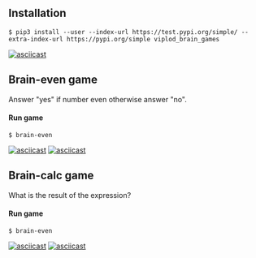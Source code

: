 ## Installation
```$ pip3 install --user --index-url https://test.pypi.org/simple/ --extra-index-url https://pypi.org/simple viplod_brain_games```

[![asciicast](https://asciinema.org/a/NdDOODB1GPJ4pTQ9XeKuYX9CS.svg)](https://asciinema.org/a/NdDOODB1GPJ4pTQ9XeKuYX9CS)

## Brain-even game
Answer "yes" if number even otherwise answer "no".

#### Run game
```$ brain-even```  

[![asciicast](https://asciinema.org/a/oZPQji6ZNONPjNik10LYjryXV.svg)](https://asciinema.org/a/oZPQji6ZNONPjNik10LYjryXV)
[![asciicast](https://asciinema.org/a/CnMSJBqdL8No72XUHONruUqFf.svg)](https://asciinema.org/a/CnMSJBqdL8No72XUHONruUqFf)

## Brain-calc game
What is the result of the expression?

#### Run game
```$ brain-even```  

[![asciicast](https://asciinema.org/a/IHefnI7VKrTsReOgsMMiFlS3L.svg)](https://asciinema.org/a/IHefnI7VKrTsReOgsMMiFlS3L)
[![asciicast](https://asciinema.org/a/OnixPFVFx3gEOktxtUtkhmaog.svg)](https://asciinema.org/a/OnixPFVFx3gEOktxtUtkhmaog)

